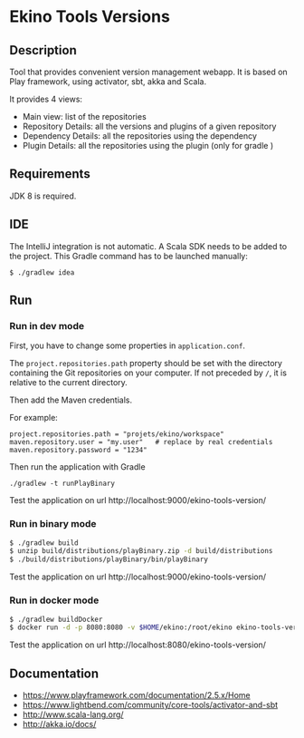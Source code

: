# Ekino Tools Versions

## Description

Tool that provides convenient version management webapp.
It is based on Play framework, using activator, sbt, akka and Scala.

It provides 4 views:
* Main view: list of the repositories
* Repository Details: all the versions and plugins of a given repository
* Dependency Details: all the repositories using the dependency
* Plugin Details: all the repositories using the plugin (only for gradle )


## Requirements

JDK 8 is required.

## IDE

The IntelliJ integration is not automatic.
A Scala SDK needs to be added to the project.
This Gradle command has to be launched manually:
```
$ ./gradlew idea
```

## Run

### Run in dev mode

First, you have to change some properties in `application.conf`.

The `project.repositories.path` property should be set with the directory containing the Git repositories on your computer. If not preceded by `/`, it is relative to the current directory.

Then add the Maven credentials.

For example:
```
project.repositories.path = "projets/ekino/workspace"
maven.repository.user = "my.user"   # replace by real credentials 
maven.repository.password = "1234"
```

Then run the application with Gradle
```
./gradlew -t runPlayBinary
```
Test the application on url http://localhost:9000/ekino-tools-version/

### Run in binary mode
```bash
$ ./gradlew build
$ unzip build/distributions/playBinary.zip -d build/distributions
$ ./build/distributions/playBinary/bin/playBinary
```
Test the application on url http://localhost:9000/ekino-tools-version/


### Run in docker mode
```bash
$ ./gradlew buildDocker
$ docker run -d -p 8080:8080 -v $HOME/ekino:/root/ekino ekino-tools-version:1.0.0-SNAPSHOT
```
Test the application on url http://localhost:8080/ekino-tools-version/


## Documentation

* https://www.playframework.com/documentation/2.5.x/Home
* https://www.lightbend.com/community/core-tools/activator-and-sbt
* http://www.scala-lang.org/
* http://akka.io/docs/
